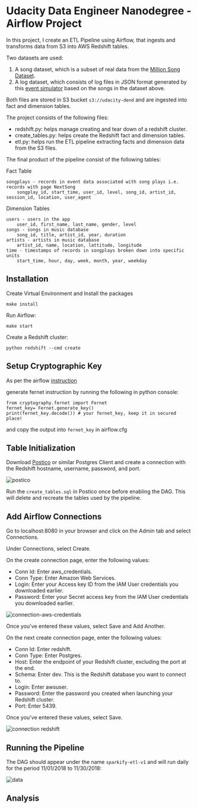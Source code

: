 [connection-aws-credentials]: connection-aws-credentials.png
[connection-redshift]: connection-redshift.png
[dag]: dag.png
[postico]: postico.png

# Udacity Data Engineer Nanodegree - Airflow Project

In this project, I create an ETL Pipeline using Airflow, that ingests and transforms data from S3 into AWS Redshift tables.

Two datasets are used:
1. A song dataset, which is a subset of real data from the [Million Song Dataset](http://millionsongdataset.com/).
2. A log dataset, which consists of log files in JSON format generated by this [event simulator](https://github.com/Interana/eventsim) based on the songs in the dataset above.


Both files are stored in S3 bucket `s3://udacity-dend` and are ingested into fact and dimension tables.

The project consists of the following files:
- redshift.py: helps manage creating and tear down of a redshift cluster.
- create_tables.py: helps create the Redshift fact and dimension tables.
- etl.py: helps run the ETL pipeline extracting facts and dimension data from the S3 files.

The final product of the pipeline consist of the following tables:

Fact Table

    songplays - records in event data associated with song plays i.e. records with page NextSong
        songplay_id, start_time, user_id, level, song_id, artist_id, session_id, location, user_agent

Dimension Tables

    users - users in the app
        user_id, first_name, last_name, gender, level
    songs - songs in music database
        song_id, title, artist_id, year, duration
    artists - artists in music database
        artist_id, name, location, lattitude, longitude
    time - timestamps of records in songplays broken down into specific units
        start_time, hour, day, week, month, year, weekday

## Installation

Create Virtual Environment and Install the packages

`make install`

Run Airflow:

`make start`

Create a Redshift cluster:

`python redshift --cmd create`

## Setup Cryptographic Key

As per the airflow [instruction](https://airflow.readthedocs.io/en/stable/howto/secure-connections.html)

generate fernet instruction by running the following in python console:

    from cryptography.fernet import Fernet
    fernet_key= Fernet.generate_key()
    print(fernet_key.decode()) # your fernet_key, keep it in secured place!

and copy the output into `fernet_key` in airflow.cfg

## Table Initialization

Download [Postico](https://eggerapps.at/postico/) or similar Postgres Client and create a connection with the Redshift hostname, username, password, and port.

![postico][postico]

Run the `create_tables.sql` in Postico once before enabling the DAG. This will delete and recreate the tables used by the pipeline.

## Add Airflow Connections

Go to localhost:8080 in your browser and click on the Admin tab and select Connections.

Under Connections, select Create.

On the create connection page, enter the following values:
* Conn Id: Enter aws_credentials.
* Conn Type: Enter Amazon Web Services.
* Login: Enter your Access key ID from the IAM User credentials you downloaded earlier.
* Password: Enter your Secret access key from the IAM User credentials you downloaded earlier.

![connection-aws-credentials][connection-aws-credentials]

Once you've entered these values, select Save and Add Another.

On the next create connection page, enter the following values:
* Conn Id: Enter redshift.
* Conn Type: Enter Postgres.
* Host: Enter the endpoint of your Redshift cluster, excluding the port at the end.
* Schema: Enter dev. This is the Redshift database you want to connect to.
* Login: Enter awsuser.
* Password: Enter the password you created when launching your Redshift cluster.
* Port: Enter 5439.

Once you've entered these values, select Save.

![connection redshift][connection-redshift]


## Running the Pipeline

The DAG should appear under the name `sparkify-etl-v1` and will run daily for the period 11/01/2018 to 11/30/2018:

![data][dag]

## Analysis


